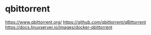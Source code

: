 # qbittorrent

https://www.qbittorrent.org/
https://github.com/qbittorrent/qBittorrent
https://docs.linuxserver.io/images/docker-qbittorrent
